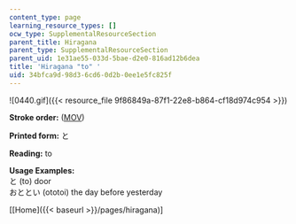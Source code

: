```yaml
---
content_type: page
learning_resource_types: []
ocw_type: SupplementalResourceSection
parent_title: Hiragana
parent_type: SupplementalResourceSection
parent_uid: 1e31ae55-033d-5bae-d2e0-816ad12b6dea
title: 'Hiragana "to" '
uid: 34bfca9d-98d3-6cd6-0d2b-0ee1e5fc825f
---
```


![0440.gif]({{< resource_file 9f86849a-87f1-22e8-b864-cf18d974c954 >}})

**Stroke order:** ([MOV](http://www.archive.org/download/MITRES21F.01S10_HIRAGANA_CHARACTERS/0440.mov))

**Printed form:** と

**Reading:** to

**Usage Examples:**  
と (to) door  
おととい (ototoi) the day before yesterday

  
\[[Home]({{< baseurl >}}/pages/hiragana)\]